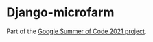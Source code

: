 # Django-microfarm

Part of the [Google Summer of Code 2021 project](https://summerofcode.withgoogle.com/dashboard/project/6093515215339520/overview/).

